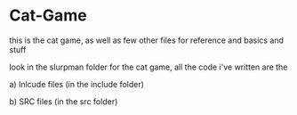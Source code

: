 # Cat-Game

this is the cat game, as well as few other files for reference and basics and stuff

look in the slurpman folder for the cat game, all the code i've written are the

a) Inlcude files (in the include folder)

b) SRC files (in the src folder)
